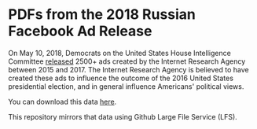 # PDFs from the 2018 Russian Facebook Ad Release

On May 10, 2018, Democrats on the United States House Intelligence Committee <a href="https://democrats-intelligence.house.gov/facebook-ads/social-media-advertisements.htm">released</a> 2500+ ads created by the Internet Research Agency between 2015 and 2017. The Internet Research Agency is believed to have created these ads to influence the outcome of the 2016 United States presidential election, and in general influence Americans' political views. 

You can download this data <a href="https://democrats-intelligence.house.gov/facebook-ads/social-media-advertisements.htm">here</a>. 

This repository mirrors that data using Github Large File Service (LFS).

